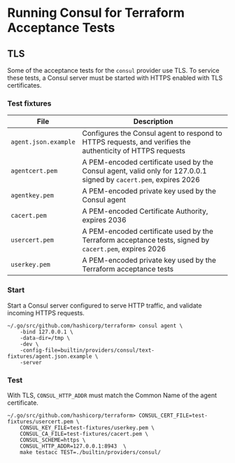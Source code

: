 # Running Consul for Terraform Acceptance Tests

## TLS

Some of the acceptance tests for the `consul` provider use
TLS. To service these tests, a Consul server must be started
with HTTPS enabled with TLS certificates.

### Test fixtures

File | Description
--- | ---
`agent.json.example` | Configures the Consul agent to respond to HTTPS requests, and verifies the authenticity of HTTPS requests
`agentcert.pem` | A PEM-encoded certificate used by the Consul agent, valid only for 127.0.0.1 signed by `cacert.pem`, expires 2026
`agentkey.pem` | A PEM-encoded private key used by the Consul agent
`cacert.pem` | A PEM-encoded Certificate Authority, expires 2036
`usercert.pem` | A PEM-encoded certificate used by the Terraform acceptance tests, signed by `cacert.pem`, expires 2026
`userkey.pem` | A PEM-encoded private key used by the Terraform acceptance tests

### Start

Start a Consul server configured to serve HTTP traffic, and validate incoming
HTTPS requests.

    ~/.go/src/github.com/hashicorp/terraform> consul agent \
        -bind 127.0.0.1 \
        -data-dir=/tmp \
        -dev \
        -config-file=builtin/providers/consul/text-fixtures/agent.json.example \
        -server

### Test

With TLS, `CONSUL_HTTP_ADDR` must match the Common Name of the agent certificate.

    ~/.go/src/github.com/hashicorp/terraform> CONSUL_CERT_FILE=test-fixtures/usercert.pem \
        CONSUL_KEY_FILE=test-fixtures/userkey.pem \
        CONSUL_CA_FILE=test-fixtures/cacert.pem \
        CONSUL_SCHEME=https \
        CONSUL_HTTP_ADDR=127.0.0.1:8943  \
        make testacc TEST=./builtin/providers/consul/
